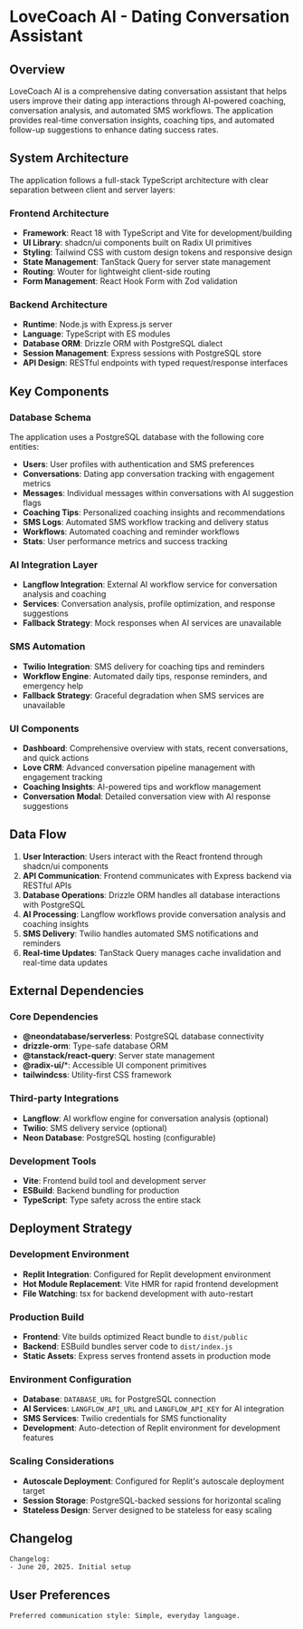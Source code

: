 # LoveCoach AI - Dating Conversation Assistant

## Overview

LoveCoach AI is a comprehensive dating conversation assistant that helps users improve their dating app interactions through AI-powered coaching, conversation analysis, and automated SMS workflows. The application provides real-time conversation insights, coaching tips, and automated follow-up suggestions to enhance dating success rates.

## System Architecture

The application follows a full-stack TypeScript architecture with clear separation between client and server layers:

### Frontend Architecture
- **Framework**: React 18 with TypeScript and Vite for development/building
- **UI Library**: shadcn/ui components built on Radix UI primitives
- **Styling**: Tailwind CSS with custom design tokens and responsive design
- **State Management**: TanStack Query for server state management
- **Routing**: Wouter for lightweight client-side routing
- **Form Management**: React Hook Form with Zod validation

### Backend Architecture
- **Runtime**: Node.js with Express.js server
- **Language**: TypeScript with ES modules
- **Database ORM**: Drizzle ORM with PostgreSQL dialect
- **Session Management**: Express sessions with PostgreSQL store
- **API Design**: RESTful endpoints with typed request/response interfaces

## Key Components

### Database Schema
The application uses a PostgreSQL database with the following core entities:
- **Users**: User profiles with authentication and SMS preferences
- **Conversations**: Dating app conversation tracking with engagement metrics
- **Messages**: Individual messages within conversations with AI suggestion flags
- **Coaching Tips**: Personalized coaching insights and recommendations
- **SMS Logs**: Automated SMS workflow tracking and delivery status
- **Workflows**: Automated coaching and reminder workflows
- **Stats**: User performance metrics and success tracking

### AI Integration Layer
- **Langflow Integration**: External AI workflow service for conversation analysis and coaching
- **Services**: Conversation analysis, profile optimization, and response suggestions
- **Fallback Strategy**: Mock responses when AI services are unavailable

### SMS Automation
- **Twilio Integration**: SMS delivery for coaching tips and reminders
- **Workflow Engine**: Automated daily tips, response reminders, and emergency help
- **Fallback Strategy**: Graceful degradation when SMS services are unavailable

### UI Components
- **Dashboard**: Comprehensive overview with stats, recent conversations, and quick actions
- **Love CRM**: Advanced conversation pipeline management with engagement tracking
- **Coaching Insights**: AI-powered tips and workflow management
- **Conversation Modal**: Detailed conversation view with AI response suggestions

## Data Flow

1. **User Interaction**: Users interact with the React frontend through shadcn/ui components
2. **API Communication**: Frontend communicates with Express backend via RESTful APIs
3. **Database Operations**: Drizzle ORM handles all database interactions with PostgreSQL
4. **AI Processing**: Langflow workflows provide conversation analysis and coaching insights
5. **SMS Delivery**: Twilio handles automated SMS notifications and reminders
6. **Real-time Updates**: TanStack Query manages cache invalidation and real-time data updates

## External Dependencies

### Core Dependencies
- **@neondatabase/serverless**: PostgreSQL database connectivity
- **drizzle-orm**: Type-safe database ORM
- **@tanstack/react-query**: Server state management
- **@radix-ui/***: Accessible UI component primitives
- **tailwindcss**: Utility-first CSS framework

### Third-party Integrations
- **Langflow**: AI workflow engine for conversation analysis (optional)
- **Twilio**: SMS delivery service (optional)
- **Neon Database**: PostgreSQL hosting (configurable)

### Development Tools
- **Vite**: Frontend build tool and development server
- **ESBuild**: Backend bundling for production
- **TypeScript**: Type safety across the entire stack

## Deployment Strategy

### Development Environment
- **Replit Integration**: Configured for Replit development environment
- **Hot Module Replacement**: Vite HMR for rapid frontend development
- **File Watching**: tsx for backend development with auto-restart

### Production Build
- **Frontend**: Vite builds optimized React bundle to `dist/public`
- **Backend**: ESBuild bundles server code to `dist/index.js`
- **Static Assets**: Express serves frontend assets in production mode

### Environment Configuration
- **Database**: `DATABASE_URL` for PostgreSQL connection
- **AI Services**: `LANGFLOW_API_URL` and `LANGFLOW_API_KEY` for AI integration
- **SMS Services**: Twilio credentials for SMS functionality
- **Development**: Auto-detection of Replit environment for development features

### Scaling Considerations
- **Autoscale Deployment**: Configured for Replit's autoscale deployment target
- **Session Storage**: PostgreSQL-backed sessions for horizontal scaling
- **Stateless Design**: Server designed to be stateless for easy scaling

## Changelog

```
Changelog:
- June 20, 2025. Initial setup
```

## User Preferences

```
Preferred communication style: Simple, everyday language.
```